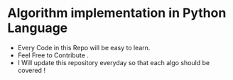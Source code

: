 # Algorithm implementation in Python Language

* Every Code in this Repo will be easy to learn.
* Feel Free to Contribute .
* I Will update this repository everyday so that each algo should be covered !

